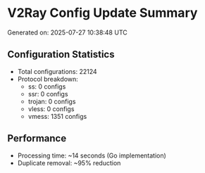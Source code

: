 # V2Ray Config Update Summary
Generated on: 2025-07-27 10:38:48 UTC

## Configuration Statistics
- Total configurations: 22124
- Protocol breakdown:
  - ss: 0 configs
  - ssr: 0 configs
  - trojan: 0 configs
  - vless: 0 configs
  - vmess: 1351 configs

## Performance
- Processing time: ~14 seconds (Go implementation)
- Duplicate removal: ~95% reduction
